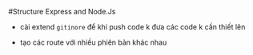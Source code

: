#Structure Express and Node.Js

- cài extend `gitinore` để khi push code k đưa các code k cần thiết lên

- tạo các route với nhiều phiên bản khác nhau